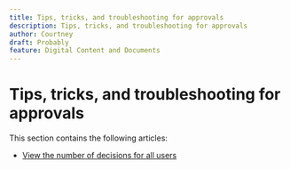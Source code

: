 ```yaml
---
title: Tips, tricks, and troubleshooting for approvals
description: Tips, tricks, and troubleshooting for approvals
author: Courtney
draft: Probably
feature: Digital Content and Documents
---
```

# Tips, tricks, and troubleshooting for approvals

This section contains the following articles:

* [View the number of decisions for all users](/help/quicksilver/review-and-approve-work/tips-tricks-troubleshooting-approvals/view-number-of-decisions-for-users.md)
